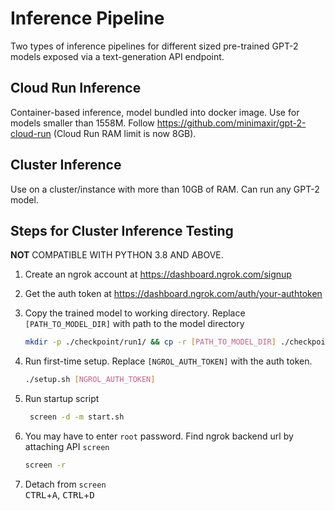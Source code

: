 # Inference Pipeline

Two types of inference pipelines for different sized pre-trained GPT-2 models exposed via a text-generation API endpoint.

## Cloud Run Inference

Container-based inference, model bundled into docker image. Use for models smaller than 1558M. Follow https://github.com/minimaxir/gpt-2-cloud-run (Cloud Run RAM limit is now 8GB). 

## Cluster Inference

Use on a cluster/instance with more than 10GB of RAM. Can run any GPT-2 model.

## Steps for Cluster Inference Testing

**__NOT__** COMPATIBLE WITH PYTHON 3.8 AND ABOVE.

1. Create an ngrok account at https://dashboard.ngrok.com/signup

2. Get the auth token at https://dashboard.ngrok.com/auth/your-authtoken

3. Copy the trained model to working directory. Replace `[PATH_TO_MODEL_DIR]` with path to the model directory
   
   ```sh
   mkdir -p ./checkpoint/run1/ && cp -r [PATH_TO_MODEL_DIR] ./checkpoint/run1/
   ```

4. Run first-time setup. Replace `[NGROL_AUTH_TOKEN]` with the auth token.
   ```sh
   ./setup.sh [NGROL_AUTH_TOKEN]
   ```

5. Run startup script
   ```sh
    screen -d -m start.sh
   ```

6. You may have to enter `root` password. Find ngrok backend url by attaching API `screen`
    ```sh
    screen -r
    ```

7. Detach from `screen`  
   <kbd>CTRL</kbd>+<kbd>A</kbd>, <kbd>CTRL</kbd>+<kbd>D</kbd>